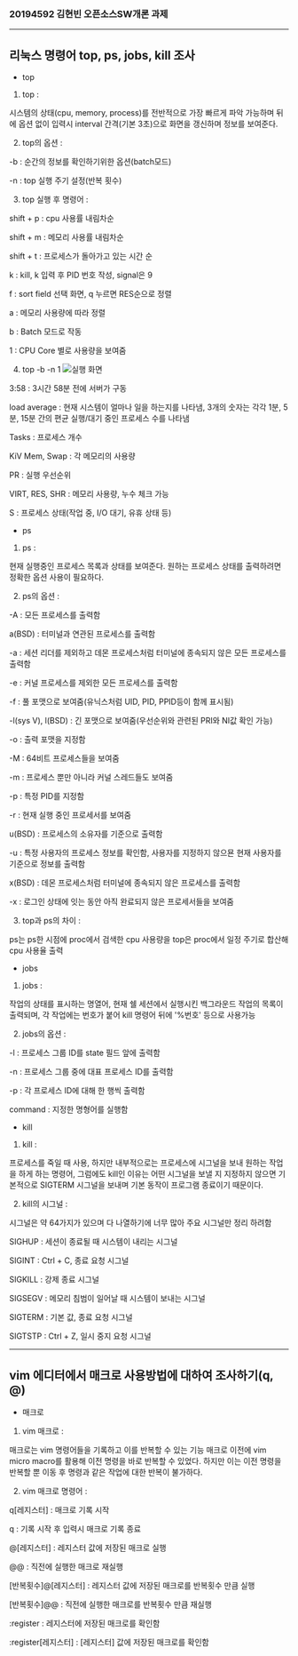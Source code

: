 ### 20194592 김현빈 오픈소스SW개론 과제
---
## 리눅스 명령어 top, ps, jobs, kill 조사

* top

1) top :

시스템의 상태(cpu, memory, process)를 전반적으로 가장 빠르게 파악 가능하며 뒤에 옵션 없이 입력시 interval 간격(기본 3초)으로 화면을 갱신하며 정보를 보여준다.


2) top의 옵션 :

-b : 순간의 정보를 확인하기위한 옵션(batch모드)

-n : top 실행 주기 설정(반복 횟수)


3) top 실행 후 명령어 :

shift + p : cpu 사용률 내림차순

shift + m : 메모리 사용률 내림차순

shift + t : 프로세스가 돌아가고 있는 시간 순

k : kill, k 입력 후 PID 번호 작성, signal은 9

f : sort field 선택 화면, q 누르면 RES순으로 정렬

a : 메모리 사용량에 따라 정렬

b : Batch 모드로 작동

1 : CPU Core 별로 사용량을 보여줌


4) top -b -n 1
![실행 화면](https://www.dropbox.com/s/6nnakv6e4j2ojji/Screenshot%202018-07-18%2020.25.32.png?raw=1)

3:58 : 3시간 58분 전에 서버가 구동


load average : 현재 시스템이 얼마나 일을 하는지를 나타냄, 3개의 숫자는 각각 1분, 5분, 15분 간의 편균 실행/대기 중인 프로세스 수를 나타냄

Tasks : 프로세스 개수

KiV Mem, Swap : 각 메모리의 사용량

PR : 실행 우선순위

VIRT, RES, SHR : 메모리 사용량, 누수 체크 가능

S : 프로세스 상태(작업 중, I/O 대기, 유휴 상태 등)


* ps

1) ps :

현재 실행중인 프로세스 목록과 상태를 보여준다. 원하는 프로세스 상태를 출력하려면 정확한 옵션 사용이 필요하다.


2) ps의 옵션 :

-A : 모든 프로세스를 출력함

a(BSD) : 터미널과 연관된 프로세스를 출력함

-a : 세션 리더를 제외하고 데몬 프로세스처럼 터미널에 종속되지 않은 모든 프로세스를 출력함

-e : 커널 프로세스를 제외한 모든 프로세스를 출력함

-f : 풀 포맷으로 보여줌(유닉스처럼 UID, PID, PPID등이 함께 표시됨)

-l(sys V), l(BSD) : 긴 포맷으로 보여줌(우선순위와 관련된 PRI와 NI값 확인 가능)

-o : 출력 포맷을 지정함

-M : 64비트 프로세스들을 보여줌

-m : 프로세스 뿐만 아니라 커널 스레드들도 보여줌

-p : 특정 PID를 지정함

-r : 현재 실행 중인 프로세서를 보여줌

u(BSD) : 프로세스의 소유자를 기준으로 출력함

-u : 특정 사용자의 프로세스 정보를 확인함, 사용자를 지정하지 않으묜 현재 사용자를 기준으로 정보를 출력함

x(BSD) : 데몬 프로세스처럼 터미널에 종속되지 않은 프로세스를 출력함

-x : 로그인 상태에 잇는 동안 아직 완료되지 않은 프로세서들을 보여줌


3) top과 ps의 차이 :

ps는 ps한 시점에 proc에서 검색한 cpu 사용량을
top은 proc에서 일정 주기로 합산해 cpu 사용율 출력


* jobs

1) jobs :

작업의 상태를 표시하는 명열어, 현재 쉘 세션에서 실행시킨 백그라운드 작업의 목록이 출력되며, 각 작업에는 번호가 붙어 kill 명령어 뒤에 '%번호' 등으로 사용가능


2) jobs의 옵션 :

-l : 프로세스 그룹 ID를 state 필드 앞에 출력함

-n : 프로세스 그룹 중에 대표 프로세스 ID를 출력함

-p : 각 프로세스 ID에 대해 한 행씩 출력함

command : 지정한 명형어를 실행함


* kill

1) kill :

프로세스를 죽일 때 사용, 하지만 내부적으로는 프로세스에 시그널을 보내 원하는 작업을 하게 하는 명령어, 그럼에도 kill인 이유는 어떤 시그널을 보낼 지 지정하지 않으면 기본적으로 SIGTERM 시그널을 보내며 기본 동작이 프로그램 종료이기 때문이다.


2) kill의 시그널 :

시그널은 약 64가지가 있으며 다 나열하기에 너무 많아 주요 시그널만 정리 하려함


SIGHUP : 세션이 종료될 때 시스템이 내리는 시그널

SIGINT : Ctrl + C, 종료 요청 시그널

SIGKILL : 강제 종료 시그널

SIGSEGV : 메모리 침범이 일어날 때 시스템이 보내는 시그널

SIGTERM : 기본 값, 종료 요청 시그널

SIGTSTP : Ctrl + Z, 일시 중지 요청 시그널

---
## vim 에디터에서 매크로 사용방법에 대하여 조사하기(q, @)

* 매크로

1) vim 매크로 :

매크로는 vim 명령어들을 기록하고 이를 반복할 수 있는 기능 매크로 이전에 vim micro macro를 활용해 이전 명령을 바로 반복할 수 있었다. 하지만 이는 이전 명령을 반복할 뿐 이동 후 명령과 같은 작업에 대한 반복이 불가하다. 


2) vim 매크로 명령어 :

q[레지스터] : 매크로 기록 시작

q : 기록 시작 후 입력시 매크로 기록 종료

@[레지스터] : 레지스터 값에 저장된 매크로 실행

@@ : 직전에 실행한 매크로 재실행

[반복횟수]@[레지스터] : 레지스터 값에 저장된 매크로를 반복횟수 만큼 실행

[반복횟수]@@ : 직전에 실행한 매크로를 반복횟수 만큼 재실행

:register : 레지스터에 저장된 매크로를 확인함

:register[레지스터] : [레지스터] 값에 저장된 매크로를 확인함
